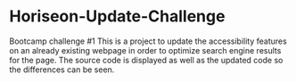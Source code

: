 # Horiseon-Update-Challenge
Bootcamp challenge #1
This is a project to update the accessibility features on an already existing webpage in order to optimize search engine results for the page. The source code is displayed as well as the updated code so the differences can be seen. 